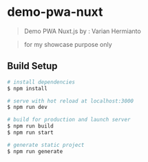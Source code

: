 # demo-pwa-nuxt

> Demo PWA Nuxt.js by : Varian Hermianto 

> for my showcase purpose only

## Build Setup

```bash
# install dependencies
$ npm install

# serve with hot reload at localhost:3000
$ npm run dev

# build for production and launch server
$ npm run build
$ npm run start

# generate static project
$ npm run generate
```
